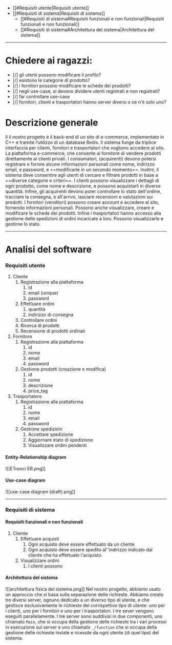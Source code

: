 - [[#Requisiti utente|Requisiti utente]]
- [[#Requisiti di sistema|Requisiti di sistema]]
	- [[#Requisiti di sistema#Requisiti funzionali e non funzionali|Requisiti funzionali e non funzionali]]
	- [[#Requisiti di sistema#Architettura del sistema|Architettura del sistema]]

---
# Chiedere ai ragazzi:
- [/] gli utenti possono modificare il profilo?
- [/] esistono le categorie di prodotto? 
- [/] i fornitori possono modificare le schede dei prodotti?
- [/] negli use-case, si devono dividere utenti registrati e non registrati?
- [/] far controllare use-case
- [/] fornitori, clienti e trasportatori hanno server diversi o ce n'è solo uno?
# Descrizione generale
Il il nostro progetto è il back-end di un sito di e-commerce, implementato in C++ e tramite l’utilizzo di un database Redis. Il sistema funge da triplice interfaccia per clienti, fornitori e trasportatori che vogliono accedere al sito.
La piattaforma e-commerce, che consente ai fornitore di vendere prodotti direttamente ai clienti privati.
I consumatori, (acquirenti) devono potersi registrare e fornire alcune informazioni personali come nome, indirizzo email, e password, e ==modificarle in un secondo momento==. Inoltre, il sistema deve consentire agli utenti di cercare e filtrare prodotti in base a ==diverse categorie e criteri==. I clienti possono visualizzare i dettagli di ogni prodotto, come nome e descrizione, e possono acquistarli in diverse quantità. Infine, gli acquirenti devono poter controllare lo stato dell'ordine, tracciare la consegna, e all'arrivo, lasciare recensioni e valutazioni sui prodotti.
I fornitori (venditori) possono creare account e accedere al sito, fornendo informazioni personali. Possono anche visualizzare, creare e modificare le schede dei prodotti.
Infine i trasportatori hanno accesso alla gestione delle spedizioni di ordini incaricate a loro. Possono visualizzarle e gestirne lo stato.

---
# Analisi del software
### Requisiti utente
1. Cliente
	1. Registrazione alla piattaforma
		1. id
		2. email (unique)
		3. password
	2. Effettuare ordini
		1. quantità
		2. indirizzo di consegna
	3. Controllare ordini
	4. Ricerca di prodotti
	5. Recensione di prodotti ordinati
2. Fornitore
	1. Registrazione alla piattaforma
		1. id
		2. nome
		3. email
		4. password
	2. Gestione prodotti (creazione e modifica)
		1. id
		2. nome
		3. descrizione
		4. price_tag
3. Trasportatore
	1. Registrazione alla piattaforma
		1. id
		2. nome
		3. email
		4. password
	2. Gestione spedizioni
		1. Accettare spedizione
		2. Aggiornare stato di spedizione
		3. Visualizzare ordini pendenti
#### Entity-Relationship diagram
![[ETronci ER.png]]
#### Use-case diagram
![[use-case diagram (draft).png]]

---
### Requisiti di sistema
#### Requisiti funzionali e non funzionali
1. Cliente
	1. Effettuare acquisti
		1. Ogni acquisto deve essere effettuato da un cliente
		2. Ogni acquisto deve essere spedito al''indirizzo indicato dal cliente che ha effettuato l'acquisto.
	2. Visualizzare ordini
		1. I clienti possono 
#### Architettura del sistema
![[architettura fisica del sistema.png]]
Nel nostro progetto, abbiamo usato un approccio che si basa sulla separazione delle richieste. Abbiamo creato tre diversi server, ognuno dedicato a un diverso tipo di utente, e che gestisce esclusivamente le richieste del corrispettivo tipo di utente: uno per i clienti, uno per i fornitori e uno per i trasportatori. I tre sever vengono eseguiti parallelamente.
I tre server sono suddivisi in due componenti, uno chiamato `Main`, che si occupa della gestione delle richieste tra i vari processi in esecuzione sul server e uno chiamato `_/function` che si occupa della gestione delle richieste inviate e ricevute da ogni utente (di quel tipo) del sistema.